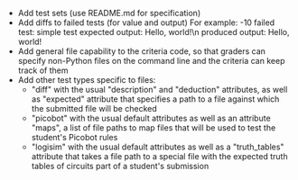 * Add test sets (use README.md for specification)
* Add diffs to failed tests (for value and output)
  For example: -10  failed test: simple test
                    expected output: Hello, world!\n
                    produced output: Hello, world!
* Add general file capability to the criteria code, so that graders can specify
  non-Python files on the command line and the criteria can keep track of them
* Add other test types specific to files:
    - "diff" with the usual "description" and "deduction" attributes, as well
      as "expected" attribute that specifies a path to a file against which the
      submitted file will be checked
    - "picobot" with the usual default attributes as well as an attribute
      "maps", a list of file paths to map files that will be used to test the
      student's Picobot rules
    - "logisim" with the usual default attributes as well as a "truth_tables"
      attribute that takes a file path to a special file with the expected
      truth tables of circuits part of a student's submission
